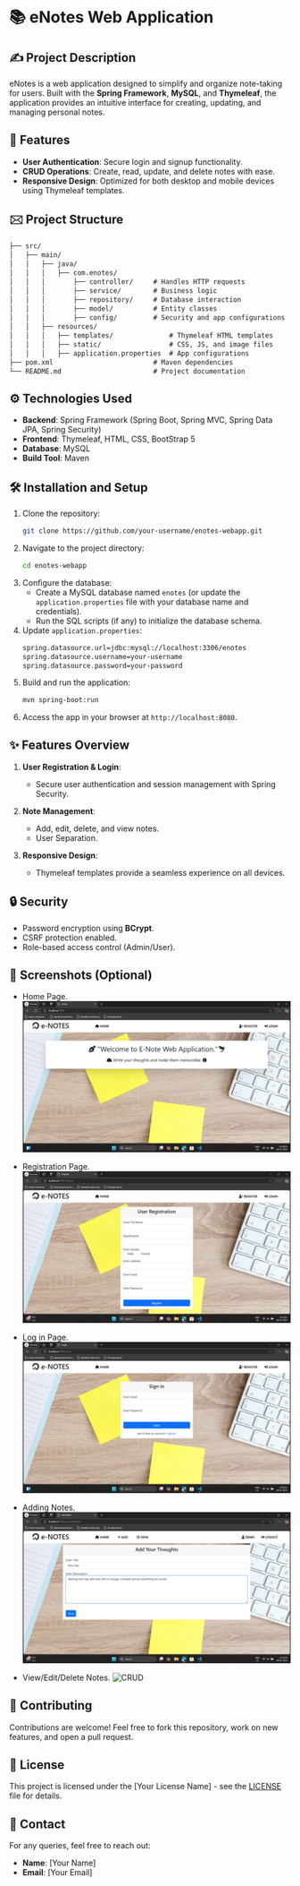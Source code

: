 # 📚 eNotes Web Application

## ✍️ Project Description

eNotes is a web application designed to simplify and organize note-taking for users. Built with the **Spring Framework**, **MySQL**, and **Thymeleaf**, the application provides an intuitive interface for creating, updating, and managing personal notes.

## 🚀 Features

- **User Authentication**: Secure login and signup functionality.
- **CRUD Operations**: Create, read, update, and delete notes with ease.
- **Responsive Design**: Optimized for both desktop and mobile devices using Thymeleaf templates.

## 🖂️ Project Structure

```plaintext
├── src/
│   ├── main/
│   │   ├── java/
│   │   │   ├── com.enotes/
│   │   │       ├── controller/     # Handles HTTP requests
│   │   │       ├── service/        # Business logic
│   │   │       ├── repository/     # Database interaction
│   │   │       ├── model/          # Entity classes
│   │   │       ├── config/         # Security and app configurations
│   │   ├── resources/
│   │   │   ├── templates/              # Thymeleaf HTML templates
│   │   │   ├── static/                 # CSS, JS, and image files
│   │   │   ├── application.properties  # App configurations
├── pom.xml                         # Maven dependencies
└── README.md                       # Project documentation
```

## ⚙️ Technologies Used

- **Backend**: Spring Framework (Spring Boot, Spring MVC, Spring Data JPA, Spring Security)
- **Frontend**: Thymeleaf, HTML, CSS, BootStrap 5
- **Database**: MySQL
- **Build Tool**: Maven

## 🛠️ Installation and Setup

1. Clone the repository:
   ```bash
   git clone https://github.com/your-username/enotes-webapp.git
   ```
2. Navigate to the project directory:
   ```bash
   cd enotes-webapp
   ```
3. Configure the database:
   - Create a MySQL database named `enotes` (or update the `application.properties` file with your database name and credentials).
   - Run the SQL scripts (if any) to initialize the database schema.
4. Update `application.properties`:
   ```properties
   spring.datasource.url=jdbc:mysql://localhost:3306/enotes
   spring.datasource.username=your-username
   spring.datasource.password=your-password
   ```
5. Build and run the application:
   ```bash
   mvn spring-boot:run
   ```
6. Access the app in your browser at `http://localhost:8080`.

## ✨ Features Overview

1. **User Registration & Login**:
   - Secure user authentication and session management with Spring Security.

2. **Note Management**:
   - Add, edit, delete, and view notes.
   - User Separation.

3. **Responsive Design**:
   - Thymeleaf templates provide a seamless experience on all devices.

## 🔒 Security

- Password encryption using **BCrypt**.
- CSRF protection enabled.
- Role-based access control (Admin/User).

## 🎨 Screenshots (Optional)

- Home Page.
  ![home](img/home'.png)

- Registration Page.
  ![Registration](img/resigration.png)

- Log in Page.
  ![Login](img/login.png)

- Adding Notes.
  ![Add notes](img/adding.png)

- View/Edit/Delete Notes.
  ![CRUD](list.png)

## 🤝 Contributing

Contributions are welcome! Feel free to fork this repository, work on new features, and open a pull request.

## 📜 License

This project is licensed under the [Your License Name] - see the [LICENSE](LICENSE) file for details.

## 📧 Contact

For any queries, feel free to reach out:
- **Name**: [Your Name]
- **Email**: [Your Email]
